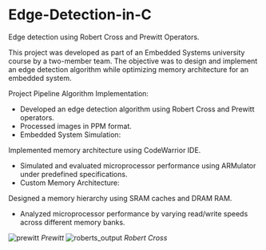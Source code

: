 # Edge-Detection-in-C
Edge detection using Robert Cross and Prewitt Operators.

This project was developed as part of an Embedded Systems university course by a two-member team. The objective was to design and implement an edge detection algorithm while optimizing memory architecture for an embedded system.

Project Pipeline
Algorithm Implementation:

- Developed an edge detection algorithm using Robert Cross and Prewitt operators.
- Processed images in PPM format.
- Embedded System Simulation:

Implemented memory architecture using CodeWarrior IDE.
- Simulated and evaluated microprocessor performance using ARMulator under predefined specifications.
- Custom Memory Architecture:

Designed a memory hierarchy using SRAM caches and DRAM RAM.
- Analyzed microprocessor performance by varying read/write speeds across different memory banks.
 
![prewitt](https://github.com/user-attachments/assets/56a5eb51-8b14-4d93-8333-87ff45cc8fe8) *Prewitt*
![roberts_output](https://github.com/user-attachments/assets/a9f93f49-a91b-491f-b530-4ec9f30c3030) *Robert Cross*
